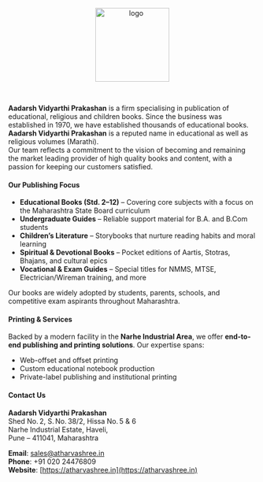 <p align="center">
  <img src="https://atharvashree.in/wp-content/uploads/2024/04/Atharvshree-logo-1-1024x712.png" alt="logo" width="150"/>
</p>

<br/>

**Aadarsh Vidyarthi Prakashan** is a firm specialising in publication of educational, religious and children books. Since the business was established in 1970, we have established thousands of educational books. **Aadarsh Vidyarthi Prakashan** is a reputed name in educational as well as religious volumes (Marathi).  
Our team reflects a commitment to the vision of becoming and remaining the market leading provider of high quality books and content, with a passion for keeping our customers satisfied.

#### Our Publishing Focus

- **Educational Books (Std. 2–12)** – Covering core subjects with a focus on the Maharashtra State Board curriculum
- **Undergraduate Guides** – Reliable support material for B.A. and B.Com students
- **Children’s Literature** – Storybooks that nurture reading habits and moral learning
- **Spiritual & Devotional Books** – Pocket editions of Aartis, Stotras, Bhajans, and cultural epics
- **Vocational & Exam Guides** – Special titles for NMMS, MTSE, Electrician/Wireman training, and more

Our books are widely adopted by students, parents, schools, and competitive exam aspirants throughout Maharashtra.

#### Printing & Services

Backed by a modern facility in the **Narhe Industrial Area**, we offer **end-to-end publishing and printing solutions**. Our expertise spans:

- Web-offset and offset printing
- Custom educational notebook production
- Private-label publishing and institutional printing

#### Contact Us

**Aadarsh Vidyarthi Prakashan**  
Shed No. 2, S. No. 38/2, Hissa No. 5 & 6  
Narhe Industrial Estate, Haveli,  
Pune – 411041, Maharashtra

**Email**: [sales@atharvashree.in](mailto:sales@atharvashree.in)  
**Phone**: +91 020 24476809  
**Website**: [https://atharvashree.in](https://atharvashree.in)
